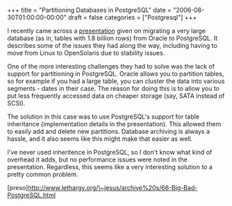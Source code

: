 +++
title = "Partitioning Databases in PostgreSQL"
date = "2006-08-30T01:00:00-00:00"
draft = false
categories = ["Postgresql"]
+++

I recently came across a [presentation](preso) given on migrating a very
large database (as in, tables with 1.8 billion rows) from Oracle to
PostgreSQL. It describes some of the issues they had along the way,
including having to move from Linux to OpenSolaris due to stability
issues.

One of the more interesting challenges they had to solve was the lack of
support for partitioning in PostgreSQL. Oracle allows you to partition
tables, so for example if you had a large table, you can cluster the
data into various segments - dates in their case. The reason for doing
this is to allow you to put less frequently accessed data on cheaper
storage (say, SATA instead of SCSI).

The solution in this case was to use PostgreSQL's support for table
inheritance (implementation details in the presentation). This allowed
them to easily add and delete new partitions. Database archiving is
always a hassle, and it also seems like this might make that easier as
well.

I've never used inheritence in PostgreSQL, so I don't know what kind of
overhead it adds, but no performance issues were noted in the
presentation. Regardless, this seems like a very interesting solution to
a pretty common problem.

[preso]http://www.lethargy.org/\~jesus/archive%20s/66-Big-Bad-PostgreSQL.html

